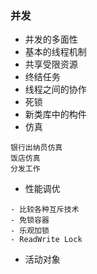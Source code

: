 ### 并发
- 并发的多面性
- 基本的线程机制
- 共享受限资源
- 终结任务
- 线程之间的协作
- 死锁
- 新类库中的构件
- 仿真
```text
银行出纳员仿真
饭店仿真
分发工作
```
- 性能调优
```
- 比较各种互斥技术
- 免锁容器
- 乐观加锁
- ReadWrite Lock
```
- 活动对象